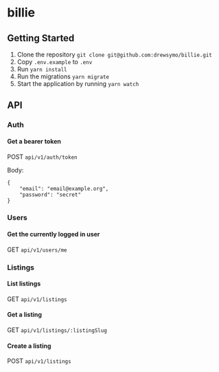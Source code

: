 # billie

## Getting Started

1. Clone the repository `git clone git@github.com:drewsymo/billie.git`
2. Copy `.env.example` to `.env`
3. Run `yarn install`
4. Run the migrations `yarn migrate`
5. Start the application by running `yarn watch`

## API

### Auth

#### Get a bearer token

POST `api/v1/auth/token`

Body:

```
{
    "email": "email@example.org",
    "password": "secret"
}
```

### Users

#### Get the currently logged in user

GET `api/v1/users/me`

### Listings

#### List listings

GET `api/v1/listings`

#### Get a listing

GET `api/v1/listings/:listingSlug`

#### Create a listing

POST `api/v1/listings`

